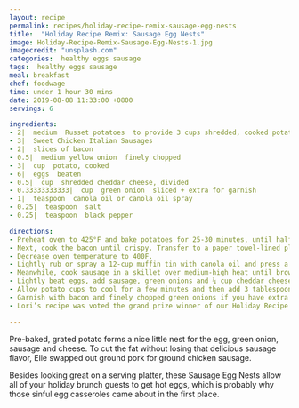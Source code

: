 ```yaml
---
layout: recipe
permalink: recipes/holiday-recipe-remix-sausage-egg-nests
title:  "Holiday Recipe Remix: Sausage Egg Nests"
image: Holiday-Recipe-Remix-Sausage-Egg-Nests-1.jpg
imagecredit: "unsplash.com"
categories:  healthy eggs sausage
tags:  healthy eggs sausage
meal: breakfast
chef: foodwage
time: under 1 hour 30 mins
date: 2019-08-08 11:33:00 +0800
servings: 6

ingredients:
- 2|  medium  Russet potatoes  to provide 3 cups shredded, cooked potato
- 3|  Sweet Chicken Italian Sausages
- 2|  slices of bacon
- 0.5|  medium yellow onion  finely chopped
- 3|  cup  potato, cooked
- 6|  eggs  beaten
- 0.5|  cup  shredded cheddar cheese, divided
- 0.33333333333|  cup  green onion  sliced + extra for garnish
- 1|  teaspoon  canola oil or canola oil spray
- 0.25|  teaspoon  salt
- 0.25|  teaspoon  black pepper

directions:
- Preheat oven to 425°F and bake potatoes for 25-30 minutes, until halfway baked. Note =>  Potatoes must not be fully cooked before shredding, otherwise they will fall apart when shredded. When poked with a knife, potatoes should still be somewhat firm in the middle. Let cool. Grate until you have 3 cups of shredded potato and set aside. This step can be done a day ahead of time. Just store potatoes, covered, in the refrigerator.
- Next, cook the bacon until crispy. Transfer to a paper towel-lined plate and dice once cool. Drain off the bacon fat and sauté the yellow onion in the same hot pan for 3-5 minutes. Combine onion, ground pepper and salt to the potatoes. Toss until combined.
- Decrease oven temperature to 400F.
- Lightly rub or spray a 12-cup muffin tin with canola oil and press a generous ¼ cup of the potato mixture into each cup, distributing potatoes around the bottom and up the sides. The potatoes will shrink, thus a little overflow is okay. Apply a very light brushing of oil or spray of oil over the potatoes and bake for 20-25 minutes, until golden brown on the edges.
- Meanwhile, cook sausage in a skillet over medium-high heat until browned. Add green onions, cook for an additional 1-2 minutes and remove from heat.
- Lightly beat eggs, add sausage, green onions and ¼ cup cheddar cheese.
- Allow potato cups to cool for a few minutes and then add 3 tablespoons of egg mixture to each until hash brown nests are nearly full. Sprinkle tops with remaining cheddar cheese, about 1 teaspoon per nest, and place back into oven for 15-20 minutes, until set.
- Garnish with bacon and finely chopped green onions if you have extra. Once slightly cooled, remove egg cups from tins using a fork and a spoon.
- Lori’s recipe was voted the grand prize winner of our Holiday Recipe Remix Contest and will be getting a MyFitnessPal apron, a Withings Smart Body Analyzer scale, a cookbook from Cooking Light, a Fitbug Orb and a one-week personalized meal plan from Elle, the MyFitnessPal RD!

---
```


Pre-baked, grated potato forms a nice little nest for the egg, green onion, sausage and cheese. To cut the fat without losing that delicious sausage flavor, Elle swapped out ground pork for ground chicken sausage.

Besides looking great on a serving platter, these Sausage Egg Nests allow all of your holiday brunch guests to get hot eggs, which is probably why those sinful egg casseroles came about in the first place.